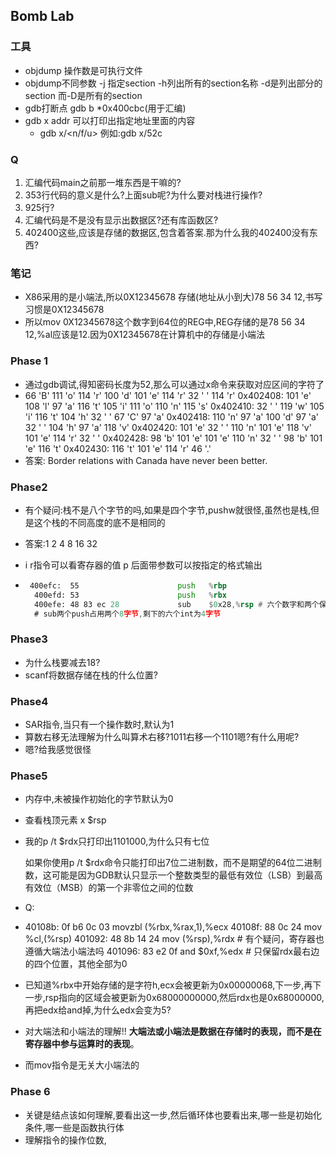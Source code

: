 ## Bomb Lab

### 工具

* objdump 操作数是可执行文件 
* objdump不同参数 -j 指定section -h列出所有的section名称 -d是列出部分的section 而-D是所有的section
* gdb打断点 gdb b *0x400cbc(用于汇编)
* gdb x addr 可以打印出指定地址里面的内容
  * gdb x/<n/f/u> <addr> 例如:gdb x/52c

### Q

1. 汇编代码main之前那一堆东西是干嘛的?
2. 353行代码的意义是什么?上面sub呢?为什么要对栈进行操作?
3. 925行?
4. 汇编代码是不是没有显示出数据区?还有库函数区?
5. 402400这些,应该是存储的数据区,包含着答案.那为什么我的402400没有东西?

### 笔记

* X86采用的是小端法,所以0X12345678 存储(地址从小到大)78 56 34 12,书写习惯是0X12345678
* 所以mov 0X12345678这个数字到64位的REG中,REG存储的是78 56 34 12,%al应该是12.因为0X12345678在计算机中的存储是小端法



### Phase 1

* 通过gdb调试,得知密码长度为52,那么可以通过x命令来获取对应区间的字符了
*  66 'B'  111 'o' 114 'r' 100 'd' 101 'e' 114 'r' 32 ' '  114 'r'
  0x402408:       101 'e' 108 'l' 97 'a'  116 't' 105 'i' 111 'o' 110 'n' 115 's'
  0x402410:       32 ' '  119 'w' 105 'i' 116 't' 104 'h' 32 ' '  67 'C'  97 'a'
  0x402418:       110 'n' 97 'a'  100 'd' 97 'a'  32 ' '  104 'h' 97 'a'  118 'v'
  0x402420:       101 'e' 32 ' '  110 'n' 101 'e' 118 'v' 101 'e' 114 'r' 32 ' '
  0x402428:       98 'b'  101 'e' 101 'e' 110 'n' 32 ' '  98 'b'  101 'e' 116 't'
  0x402430:       116 't' 101 'e' 114 'r' 46 '.'
* 答案: Border relations with Canada have never been better.

### Phase2

* 有个疑问:栈不是八个字节的吗,如果是四个字节,pushw就很怪,虽然也是栈,但是这个栈的不同高度的底不是相同的

* 答案:1 2 4 8 16 32

* i r指令可以看寄存器的值  p 后面带参数可以按指定的格式输出

* ```asm
   400efc:	55                   	push   %rbp
    400efd:	53                   	push   %rbx
    400efe:	48 83 ec 28          	sub    $0x28,%rsp # 六个数字和两个保存寄存器
    # sub两个push占用两个8字节,剩下的六个int为4字节
  ```

  

### Phase3

* 为什么栈要减去18?
* scanf将数据存储在栈的什么位置?

### Phase4

* SAR指令,当只有一个操作数时,默认为1
* 算数右移无法理解为什么叫算术右移?1011右移一个1101嗯?有什么用呢?
* 嗯?给我感觉很怪

### Phase5

* 内存中,未被操作初始化的字节默认为0 

* 查看栈顶元素 x $rsp

* 我的p /t $rdx只打印出1101000,为什么只有七位

  如果你使用p /t $rdx命令只能打印出7位二进制数，而不是期望的64位二进制数，这可能是因为GDB默认只显示一个整数类型的最低有效位（LSB）到最高有效位（MSB）的第一个非零位之间的位数

* Q:

* 40108b:	0f b6 0c 03          	movzbl (%rbx,%rax,1),%ecx
    40108f:	88 0c 24             	mov    %cl,(%rsp)
    401092:	48 8b 14 24          	mov    (%rsp),%rdx # 有个疑问，寄存器也遵循大端法小端法吗
    401096:	83 e2 0f             	and    $0xf,%edx  # 只保留rdx最右边的四个位置，其他全部为0

* 已知道%rbx中开始存储的是字符h,ecx会被更新为0x00000068,下一步,再下一步,rsp指向的区域会被更新为0x68000000000,然后rdx也是0x68000000,再把edx给and掉,为什么edx会变为5?

* 对大端法和小端法的理解!! **大端法或小端法是数据在存储时的表现，而不是在寄存器中参与运算时的表现**。

* 而mov指令是无关大小端法的



### Phase 6

* 关键是结点该如何理解,要看出这一步,然后循环体也要看出来,哪一些是初始化条件,哪一些是函数执行体
* 理解指令的操作位数,